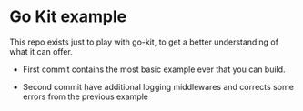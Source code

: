 # Go Kit example 

This repo exists just to play with go-kit, to get a better understanding of what it can offer. 

- First commit contains the most basic example ever that you can build.

- Second commit have additional logging middlewares and corrects some errors from the previous example


